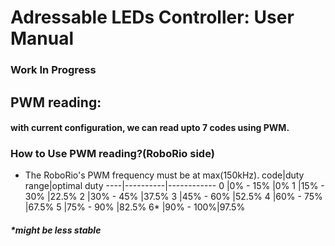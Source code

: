 # Adressable LEDs Controller: User Manual
### Work In Progress

## PWM reading:
#### with current configuration, we can read upto 7 codes using PWM.
### How to Use PWM reading?(RoboRio side)
* The RoboRio's PWM frequency must be at max(150kHz).
code|duty range|optimal duty
----|----------|------------
0   |0% - 15%  |0%
1   |15% - 30% |22.5%
2   |30% - 45% |37.5%
3   |45% - 60% |52.5%
4   |60% - 75% |67.5%
5   |75% - 90% |82.5%
6*  |90% - 100%|97.5%
##### *might be less stable
